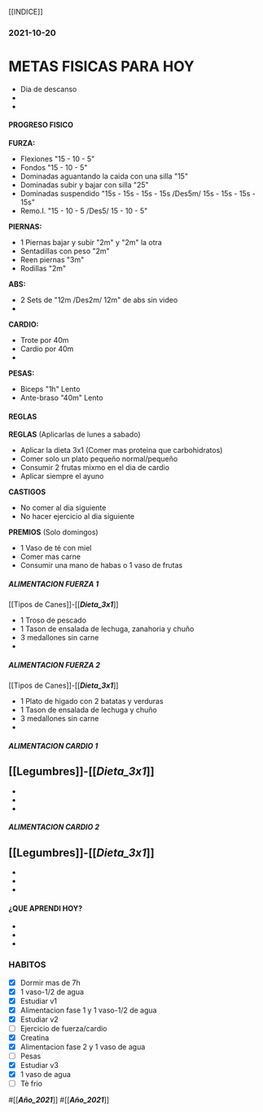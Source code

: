 [[INDICE]]
### 2021-10-20
# METAS FISICAS PARA HOY
- Dia de descanso
- 
-  

#### PROGRESO FISICO 
**FURZA:**
- Flexiones "15 - 10 - 5"
- Fondos "15 - 10 - 5"
- Dominadas aguantando la caida con una silla "15"
- Dominadas subir y bajar con silla "25"
- Dominadas suspendido "15s - 15s - 15s - 15s /Des5m/ 15s - 15s - 15s - 15s"
- Remo.I. "15 - 10 - 5 /Des5/ 15 - 10 - 5"

**PIERNAS:**
- 1 Piernas bajar y subir "2m" y "2m" la  otra
- Sentadillas con peso "2m"
- Reen piernas "3m"
- Rodillas "2m"

**ABS:**
- 2 Sets de "12m /Des2m/ 12m" de abs sin video 
-  

**CARDIO:**
- Trote por 40m
- Cardio por 40m
- 

**PESAS:**
- Biceps "1h" Lento
- Ante-braso "40m" Lento

#### REGLAS
**REGLAS** (Aplicarlas de lunes a sabado)
- Aplicar la dieta 3x1 (Comer mas proteina que carbohidratos)
- Comer solo un plato pequeño normal/pequeño
- Consumir 2 frutas mixmo en el dia de cardio
- Aplicar siempre el ayuno 

**CASTIGOS** 
- No comer al dia siguiente
- No hacer ejercicio al dia siguiente

**PREMIOS** (Solo domingos)
- 1 Vaso de té con miel
- Comer mas carne
- Consumir una mano de habas o 1 vaso de frutas

##### ALIMENTACION FUERZA 1
[[Tipos de Canes]]-[[___Dieta_3x1___]]
- 1 Troso de pescado
- 1 Tason de ensalada de lechuga, zanahoria y chuño
- 3 medallones sin carne
- 

##### ALIMENTACION FUERZA 2
[[Tipos de Canes]]-[[___Dieta_3x1___]]
- 1 Plato de higado con 2 batatas y verduras
- 1 Tason de ensalada de lechuga y chuño
- 3 medallones sin carne
- 

##### ALIMENTACION CARDIO 1
[[Legumbres]]-[[___Dieta_3x1___]]
-  
- 
-  
- 

##### ALIMENTACION CARDIO 2
[[Legumbres]]-[[___Dieta_3x1___]]
- 
- 
- 
- 

#### ¿QUE APRENDI HOY?
- 
- 
- 

### HABITOS
- [x] Dormir mas de 7h
- [x] 1 vaso-1/2 de agua
- [x] Estudiar v1
- [x] Alimentacion fase 1 y 1 vaso-1/2 de agua
- [x] Estudiar v2
- [ ] Ejercicio de fuerza/cardio
- [x] Creatina
- [x] Alimentacion fase 2 y 1 vaso de agua
- [ ] Pesas
- [x] Estudiar v3
- [x] 1 vaso de agua
- [ ] Tè frio

#[[___Año_2021___]]
#[[___Año_2021___]]